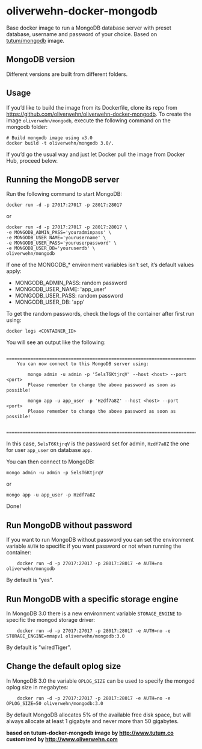 oliverwehn-docker-mongodb
=========================

Base docker image to run a MongoDB database server with preset database, username and password of your choice.
Based on [tutum/mongodb](https://github.com/tutumcloud/tutum-docker-mongodb) image.


MongoDB version
---------------

Different versions are built from different folders.


Usage
-----

If you’d like to build the image from its Dockerfile, clone its repo from https://github.com/oliverwehn/oliverwehn-docker-mongodb.
To create the image `oliverwehn/mongodb`, execute the following command on the mongodb folder:

```shell
# Build mongodb image using v3.0
docker build -t oliverwehn/mongodb 3.0/.
```

If you’d go the usual way and just let Docker pull the image from Docker Hub, proceed below.


Running the MongoDB server
--------------------------

Run the following command to start MongoDB:
```shell
docker run -d -p 27017:27017 -p 28017:28017
```
or
```shell
docker run -d -p 27017:27017 -p 28017:28017 \
-e MONGODB_ADMIN_PASS='youradminpass' \
-e MONGODB_USER_NAME='yourusername' \
-e MONGODB_USER_PASS='youruserpassword' \
-e MONGODB_USER_DB='youruserdb' \
oliverwehn/mongodb
```

If one of the MONGODB_* environment variables isn’t set, it’s default values apply:
* MONGODB_ADMIN_PASS: random password
* MONGODB_USER_NAME: 'app_user'
* MONGODB_USER_PASS: random password
* MONGODB_USER_DB: 'app'

To get the random passwords, check the logs of the container after first run using:

```shell
docker logs <CONTAINER_ID>
```

You will see an output like the following:

        ========================================================================
        You can now connect to this MongoDB server using:

            mongo admin -u admin -p '5elsT6KtjrqV' --host <host> --port <port>
            Please remember to change the above password as soon as possible!

            mongo app -u app_user -p 'Hzdf7a8Z' --host <host> --port <port>
            Please remember to change the above password as soon as possible!

        ========================================================================

In this case, `5elsT6KtjrqV` is the password set for admin, `Hzdf7a8Z` the one for
user `app_user` on database `app`.

You can then connect to MongoDB:
```shell
mongo admin -u admin -p 5elsT6KtjrqV
```
or
```shell
mongo app -u app_user -p Hzdf7a8Z
```

Done!


Run MongoDB without password
----------------------------

If you want to run MongoDB without password you can set the environment variable `AUTH` to specific if you want password or not when running the container:

        docker run -d -p 27017:27017 -p 28017:28017 -e AUTH=no oliverwehn/mongodb

By default is "yes".


Run MongoDB with a specific storage engine
------------------------------------------

In MongoDB 3.0 there is a new environment variable `STORAGE_ENGINE` to specific the mongod storage driver:

        docker run -d -p 27017:27017 -p 28017:28017 -e AUTH=no -e STORAGE_ENGINE=mmapv1 oliverwehn/mongodb:3.0

By default is "wiredTiger".


Change the default oplog size
-----------------------------

In MongoDB 3.0 the variable `OPLOG_SIZE` can be used to specify the mongod oplog size in megabytes:

        docker run -d -p 27017:27017 -p 28017:28017 -e AUTH=no -e OPLOG_SIZE=50 oliverwehn/mongodb:3.0

By default MongoDB allocates 5% of the available free disk space, but will always allocate at least 1 gigabyte and never more than 50 gigabytes.


**based on tutum-docker-mongodb image by http://www.tutum.co**
**customized by http://www.oliverwehn.com**
